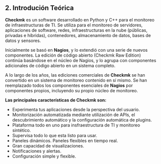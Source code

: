 ## 2. Introdución Teórica
**Checkmk** es un software desarrollado en Python y C++ para el monitoreo de infraestructuras de TI. Se utiliza para el monitoreo de servidores, aplicaciones de software, redes, infraestructuras en la nube (públicas, privadas e híbridas), contenedores, almacenamiento de datos, bases de datos y sensores.

Inicialmente se basó en **Nagios**, y lo extendió con una serie de nuevos componentes. La edición de código abierto (Checkmk Raw Edition) continúa basándose en el núcleo de Nagios, y lo agrupa con componentes adicionales de código abierto en un sistema completo.

A lo largo de los años, las ediciones comerciales de **Checkmk** se han convertido en un sistema de monitoreo contenido en sí mismo. Se han reemplazado todos los componentes esenciales de **Nagios** por componentes propios, incluyendo su propio núcleo de monitoreo.

**Las principales características de Checkmk son:**

- Experimenta tus aplicaciones desde la perspectiva del usuario.
- Monitorización automatizada mediante utilización de APIs, el      descubrimiento automático y la configuración automática de plugins.
- Plataforma todo en uno para insfraestructura de TI y monitoreo sintético.
- Supervisa todo lo que esta listo para usar.
- Paneles dinámicos. Paneles flexibles en tiempo real.
- Gran capacidad de visualizaciones. 
- Notificaciones y alertas.
- Configuración simple y flexible.

